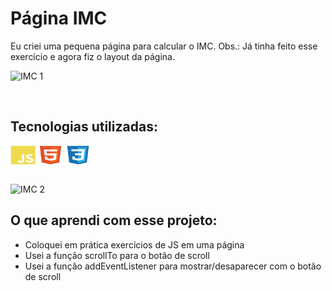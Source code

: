# Página IMC

Eu criei uma pequena página para calcular o IMC. 
Obs.: Já tinha feito esse exercício e agora fiz o layout da página.

![IMC 1](https://user-images.githubusercontent.com/102995291/191086720-d64be0d0-6f42-4443-8e5c-3b8ed93ff014.gif)

<br>

## Tecnologias utilizadas:
<div style="display: inline_block">
<img align="center" alt="Js" height="30" width="40" src="https://raw.githubusercontent.com/devicons/devicon/master/icons/javascript/javascript-plain.svg">
 <img align="center" alt="HTML" height="30" width="40" src="https://raw.githubusercontent.com/devicons/devicon/master/icons/html5/html5-original.svg">
 <img align="center" alt="CSS" height="30" width="40" src="https://raw.githubusercontent.com/devicons/devicon/master/icons/css3/css3-original.svg">
</div>

<br>

![IMC 2](https://user-images.githubusercontent.com/102995291/191088784-fdd2db82-64ad-4581-854d-3efb8328b5b0.gif)

## O que aprendi com esse projeto:
- Coloquei em prática exercícios de JS em uma página
- Usei a função scrollTo para o botão de scroll
- Usei a função addEventListener para mostrar/desaparecer com o botão de scroll

